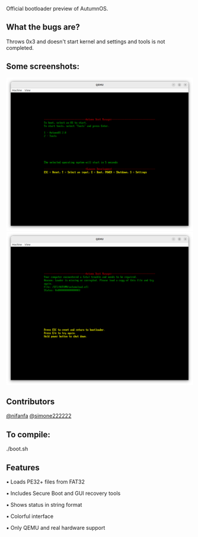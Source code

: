 Official bootloader preview of AutumnOS.
## What the bugs are?
 Throws 0x3 and doesn't start kernel and
          settings and tools is not completed.

## Some screenshots:
![Screenshots of Autumn Boot Manager :)](https://github.com/ataberk320/autumn-boot-manager/blob/main/Screenshots%20of%20Autumn%20Boot%20Manager%20/2025-08-01%2019-18-19.png)
![Screenshot2](https://github.com/ataberk320/autumn-boot-manager/blob/main/Screenshots%20of%20Autumn%20Boot%20Manager/2025-08-01%2019-32-09.png)

## Contributors
[@nifanfa](https://github.com/nifanfa) 
[@simone222222](https://github.com/simone222222)

## To compile:
./boot.sh

## Features
▪︎ Loads PE32+ files from FAT32

▪︎ Includes Secure Boot and GUI recovery tools

▪︎ Shows status in string format

▪︎ Colorful interface

▪︎ Only QEMU and real hardware support


